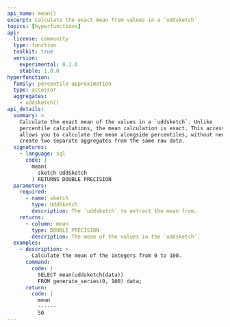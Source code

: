 ```yaml
---
api_name: mean()
excerpt: Calculate the exact mean from values in a `uddsketch`
topics: [hyperfunctions]
api:
  license: community
  type: function
  toolkit: true
  version:
    experimental: 0.1.0
    stable: 1.0.0
hyperfunction:
  family: percentile approximation
  type: accessor
  aggregates:
    - uddsketch()
api_details:
  summary: >
    Calculate the exact mean of the values in a `uddsketch`. Unlike
    percentile calculations, the mean calculation is exact. This accessor
    allows you to calculate the mean alongside percentiles, without needing to
    create two separate aggregates from the same raw data.
  signatures:
    - language: sql
      code: |
        mean(
          sketch UddSketch
        ) RETURNS DOUBLE PRECISION
  parameters:
    required:
      - name: sketch
        type: UddSketch
        description: The `uddsketch` to extract the mean from.
    returns:
      - column: mean
        type: DOUBLE PRECISION
        description: The mean of the values in the `uddsketch`.
  examples:
    - description: >
        Calculate the mean of the integers from 0 to 100.
      command:
        code: |
          SELECT mean(uddsketch(data))
          FROM generate_series(0, 100) data;
      return:
        code: |
          mean
          ------
          50
---
```


